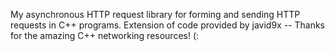 My asynchronous HTTP request library for forming and sending HTTP requests in C++ programs.
Extension of code provided by javid9x -- Thanks for the amazing C++ networking resources! (:
